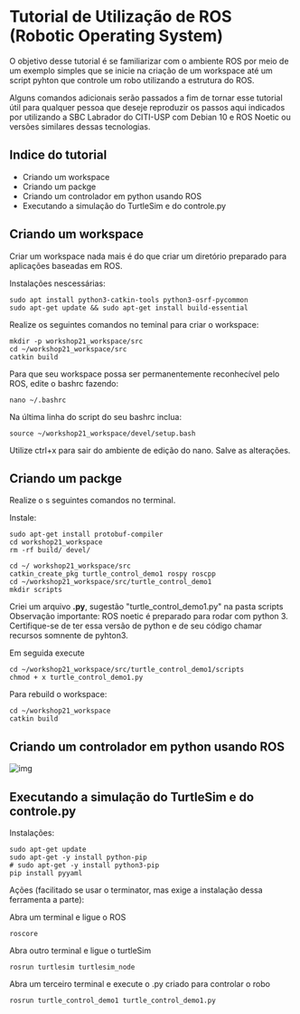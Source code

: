 # Tutorial de Utilização de ROS (Robotic Operating System)

O objetivo desse tutorial é se familiarizar com o ambiente ROS por meio de um exemplo simples que se inicie na criação de um workspace
até um script pyhton que controle um robo utilizando a estrutura do ROS.  

Alguns comandos adicionais serão passados a fim de tornar esse tutorial útil para qualquer pessoa que deseje reproduzir os passos aqui indicados
por utilizando a SBC Labrador do CITI-USP com Debian 10 e ROS Noetic ou versões similares dessas tecnologias.

## Indice do tutorial
* Criando um workspace
* Criando um packge
* Criando um controlador em python usando ROS
* Executando a simulação do TurtleSim e do controle.py

## Criando um workspace
Criar um workspace nada mais é do que criar um diretório preparado para aplicações baseadas em ROS. 

Instalações nescessárias:
```
sudo apt install python3-catkin-tools python3-osrf-pycommon
sudo apt-get update && sudo apt-get install build-essential
```

Realize os seguintes comandos no teminal para criar o workspace:
```
mkdir -p workshop21_workspace/src
cd ~/workshop21_workspace/src
catkin build
```

Para que seu workspace possa ser permanentemente reconhecível pelo ROS, edite o bashrc fazendo:
```
nano ~/.bashrc
```
Na última linha do script do seu bashrc inclua:
```
source ~/workshop21_workspace/devel/setup.bash
```
Utilize ctrl+x para sair do ambiente de edição do nano. Salve as alterações.


## Criando um packge
Realize o s seguintes comandos no terminal.

Instale:
```
sudo apt-get install protobuf-compiler
cd workshop21_workspace
rm -rf build/ devel/
```

```
cd ~/ workshop21_workspace/src
catkin_create_pkg turtle_control_demo1 rospy roscpp
cd ~/workshop21_workspace/src/turtle_control_demo1
mkdir scripts
```
Criei um arquivo **.py**, sugestão "turtle_control_demo1.py" na pasta scripts
Observação importante: ROS noetic é preparado para rodar com python 3. Certifique-se de ter essa versão de python
e de seu código chamar recursos somnente de pyhton3.

Em seguida execute
```
cd ~/workshop21_workspace/src/turtle_control_demo1/scripts
chmod + x turtle_control_demo1.py
```

Para rebuild o workspace:
```
cd ~/workshop21_workspace
catkin build
```

## Criando um controlador em python usando ROS
![img](images/droneexemplo.jpg)

## Executando a simulação do TurtleSim e do controle.py

Instalações:
```
sudo apt-get update
sudo apt-get -y install python-pip
# sudo apt-get -y install python3-pip
pip install pyyaml
```
Ações (facilitado se usar o terminator, mas exige a instalação dessa ferramenta a parte):

Abra um terminal e ligue o ROS
```
roscore
```
Abra outro terminal e ligue o turtleSim
```
rosrun turtlesim turtlesim_node
```
Abra um terceiro terminal e execute o .py criado para controlar o robo
```
rosrun turtle_control_demo1 turtle_control_demo1.py
```




